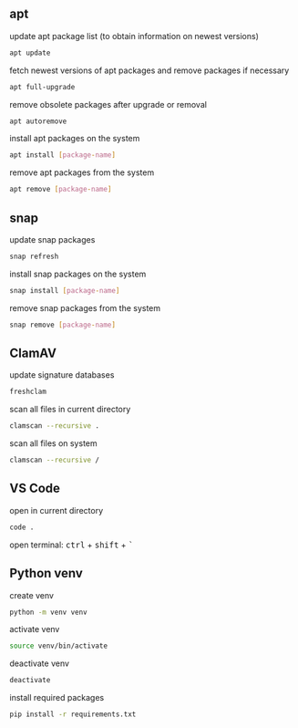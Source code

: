 ## apt
update apt package list (to obtain information on newest versions)
```bash
apt update
```
fetch newest versions of apt packages and remove packages if necessary
```bash
apt full-upgrade
```
remove obsolete packages after upgrade or removal
```bash
apt autoremove
```
install apt packages on the system
```bash
apt install [package-name]
```
remove apt packages from the system
```bash
apt remove [package-name]
```
## snap
update snap packages
```bash
snap refresh
```
install snap packages on the system
```bash
snap install [package-name]
```
remove snap packages from the system
```bash
snap remove [package-name]
```
## ClamAV
update signature databases
```bash
freshclam
```
scan all files in current directory
```bash
clamscan --recursive .
```
scan all files on system
```bash
clamscan --recursive /
```
## VS Code
open in current directory
```bash
code .
```
open terminal: <kbd>ctrl</kbd> + <kbd>shift</kbd> + <kbd>`</kbd>
## Python venv
create venv
```bash
python -m venv venv
```
activate venv
```bash
source venv/bin/activate
```
deactivate venv
```bash
deactivate
```
install required packages
```bash
pip install -r requirements.txt
```